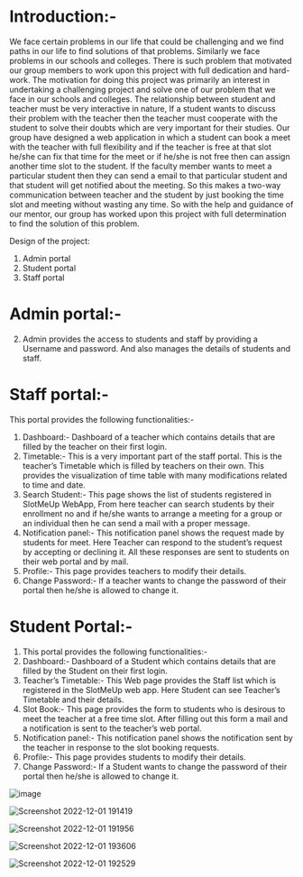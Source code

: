 # Introduction:-
We face certain problems in our life that could be challenging and we find paths in our life to find solutions of that problems. Similarly we face problems in our schools and colleges. There is such problem that motivated our group members to work upon this project with full dedication and hard-work. The motivation for doing this project was primarily an interest in undertaking a challenging project and solve one of our problem that we face in our schools and colleges. 
The relationship between student and teacher must be very interactive in nature, If a student wants to discuss their problem with the teacher then the teacher must cooperate with the student to solve their doubts which are very important for their studies.
Our group have designed a web application in which a student can book a meet with the teacher with full flexibility and if the teacher is free at that slot he/she can fix that time for the meet or if he/she is not free then can assign another time slot to the student. If the faculty member wants to meet a particular student then they can send a email to that particular student and that student will get notified about the meeting. So this makes a two-way communication between teacher and the student by just booking the time slot and meeting without wasting any time.
So with the help and guidance of our mentor, our group has worked upon this project with full determination to find the solution of this problem.

Design of the project:
1)	Admin portal
2)	Student portal
3)	Staff portal

# Admin portal:-
2)	 Admin provides the access to students and staff by providing a Username and password. And also manages the details of students and staff.

#	Staff portal:-
This portal provides the following functionalities:-
1)	Dashboard:- Dashboard of a teacher which contains details that are filled by the teacher on their first login.
2)	Timetable:- This is a very important part of the staff portal. This is the teacher’s Timetable which is filled by teachers on their own. This provides the visualization of time table with many modifications related to time and date.
3)	Search Student:- This page shows the list of students registered in SlotMeUp WebApp, From here teacher can search students by their enrollment no and if he/she wants to arrange a meeting for a group or an individual then he can send a mail with a proper message.
4)	Notification panel:- This notification panel shows the request made by students for meet. Here Teacher can respond to the student’s request by accepting or declining it. All these responses are sent to students on their web portal and by mail.
5)	Profile:- This page provides teachers to modify their details.
6)	Change Password:- If a teacher wants to change the password of their portal then he/she is allowed to change it.

# Student Portal:-  
1)	This portal provides the following functionalities:-
2)	Dashboard:- Dashboard of a Student which contains details that are filled by the Student on their first login.
3)	Teacher’s Timetable:- This Web page provides the Staff list which is registered in the SlotMeUp web app. Here Student can see Teacher’s Timetable and their details. 
4)	Slot Book:- This page provides the form to students who is desirous to meet the teacher at a free time slot. After filling out this form a mail and a notification is sent to the teacher’s web portal.  
5)	Notification panel:- This notification panel shows the notification sent by the teacher in response to the slot booking requests. 
6)	Profile:- This page provides students to modify their details.
7)	Change Password:- If a Student wants to change the password of their portal then he/she is allowed to change it.

![image](https://user-images.githubusercontent.com/69360295/205429629-9f2d11c9-8252-476d-a5cc-95e0c69d823f.png)


![Screenshot 2022-12-01 191419](https://user-images.githubusercontent.com/69360295/205429620-b7202b17-aca4-4fbd-a36a-2942a9f0d526.png)

![Screenshot 2022-12-01 191956](https://user-images.githubusercontent.com/69360295/205429637-396e7b0f-0363-4d77-b75e-32bdc7bef962.png)

![Screenshot 2022-12-01 193606](https://user-images.githubusercontent.com/69360295/205429643-a0074660-76ff-40ed-83e5-fc80c08ee4c1.png)

![Screenshot 2022-12-01 192529](https://user-images.githubusercontent.com/69360295/205429646-a9cec081-a7ef-48a4-ac27-c2abfc094eab.png)





